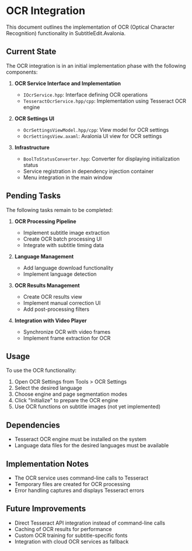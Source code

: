 # OCR Integration

This document outlines the implementation of OCR (Optical Character Recognition) functionality in SubtitleEdit.Avalonia.

## Current State

The OCR integration is in an initial implementation phase with the following components:

1. **OCR Service Interface and Implementation**
   - `IOcrService.hpp`: Interface defining OCR operations
   - `TesseractOcrService.hpp/cpp`: Implementation using Tesseract OCR engine

2. **OCR Settings UI**
   - `OcrSettingsViewModel.hpp/cpp`: View model for OCR settings
   - `OcrSettingsView.axaml`: Avalonia UI view for OCR settings

3. **Infrastructure**
   - `BoolToStatusConverter.hpp`: Converter for displaying initialization status
   - Service registration in dependency injection container
   - Menu integration in the main window

## Pending Tasks

The following tasks remain to be completed:

1. **OCR Processing Pipeline**
   - Implement subtitle image extraction
   - Create OCR batch processing UI
   - Integrate with subtitle timing data

2. **Language Management**
   - Add language download functionality
   - Implement language detection

3. **OCR Results Management**
   - Create OCR results view
   - Implement manual correction UI
   - Add post-processing filters

4. **Integration with Video Player**
   - Synchronize OCR with video frames
   - Implement frame extraction for OCR

## Usage

To use the OCR functionality:

1. Open OCR Settings from Tools > OCR Settings
2. Select the desired language
3. Choose engine and page segmentation modes
4. Click "Initialize" to prepare the OCR engine
5. Use OCR functions on subtitle images (not yet implemented)

## Dependencies

- Tesseract OCR engine must be installed on the system
- Language data files for the desired languages must be available

## Implementation Notes

- The OCR service uses command-line calls to Tesseract
- Temporary files are created for OCR processing
- Error handling captures and displays Tesseract errors

## Future Improvements

- Direct Tesseract API integration instead of command-line calls
- Caching of OCR results for performance
- Custom OCR training for subtitle-specific fonts
- Integration with cloud OCR services as fallback 